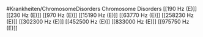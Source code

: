 #Krankheiten/ChromosomeDisorders
Chromosome Disorders
[[190 Hz (E)]]
[[230 Hz (E)]]
[[970 Hz (E)]]
[[15190 Hz (E)]]
[[63770 Hz (E)]]
[[258230 Hz (E)]]
[[302300 Hz (E)]]
[[452500 Hz (E)]]
[[833000 Hz (E)]]
[[975750 Hz (E)]]
